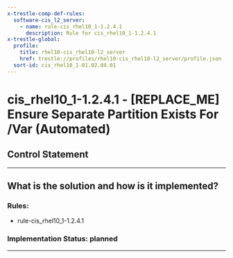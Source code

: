 ```yaml
---
x-trestle-comp-def-rules:
  software-cis_l2_server:
    - name: rule-cis_rhel10_1-1.2.4.1
      description: Rule for cis_rhel10_1-1.2.4.1
x-trestle-global:
  profile:
    title: rhel10-cis_rhel10-l2_server
    href: trestle://profiles/rhel10-cis_rhel10-l2_server/profile.json
  sort-id: cis_rhel10_1-01.02.04.01
---
```


# cis_rhel10_1-1.2.4.1 - \[REPLACE_ME\] Ensure Separate Partition Exists For /Var (Automated)

## Control Statement

______________________________________________________________________

## What is the solution and how is it implemented?

<!-- For implementation status enter one of: implemented, partial, planned, alternative, not-applicable -->

<!-- Note that the list of rules under ### Rules: is read-only and changes will not be captured after assembly to JSON -->

<!-- Add control implementation description here for control: cis_rhel10_1-1.2.4.1 -->

### Rules:

  - rule-cis_rhel10_1-1.2.4.1

### Implementation Status: planned

______________________________________________________________________
